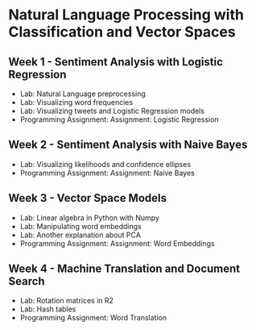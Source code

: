 # Natural Language Processing with Classification and Vector Spaces
## Week 1 - Sentiment Analysis with Logistic Regression
- Lab: Natural Language preprocessing
- Lab: Visualizing word frequencies
- Lab: Visualizing tweets and Logistic Regression models
- Programming Assignment: Assignment: Logistic Regression

## Week 2 - Sentiment Analysis with Naive Bayes
- Lab: Visualizing likelihoods and confidence ellipses
- Programming Assignment: Assignment: Naive Bayes

## Week 3 - Vector Space Models
- Lab: Linear algebra in Python with Numpy
- Lab: Manipulating word embeddings
- Lab: Another explanation about PCA
- Programming Assignment: Assignment: Word Embeddings

## Week 4 - Machine Translation and Document Search
- Lab: Rotation matrices in R2
- Lab: Hash tables
- Programming Assignment: Word Translation